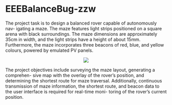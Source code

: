 # EEEBalanceBug-zzw
The project task is to design a balanced rover capable of autonomously nav-
igating a maze. The maze features light strips positioned on a square arena with
black surroundings. The maze dimensions are approximately 35cm in width, and
the light strips have a height of about 15mm. Furthermore, the maze incorporates
three beacons of red, blue, and yellow colours, powered by emulated PV panels.

<p align="center"> <img src="Image/Maze.png">
  
The project objectives include surveying the maze layout, generating a comprehen-
sive map with the overlay of the rover’s position, and determining the shortest route
for maze traversal. Additionally, continuous transmission of maze information, the
shortest route, and beacon data to the user interface is required for real-time moni-
toring of the rover’s current position.


